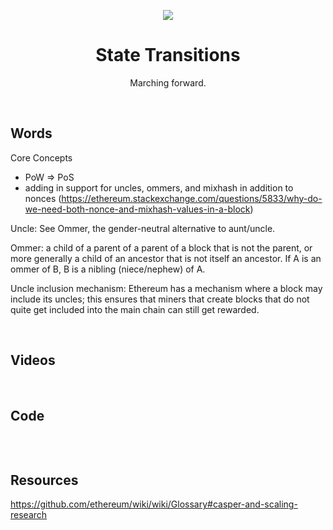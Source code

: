 <div align="center">
    <p align="center">
        <img src="state_transitions.png">  
    </p>
    <h1 align="center">
        State Transitions
    </h1>
    <p align="center">
        Marching forward.
    </p>
</div>
<br>

## Words

Core Concepts
- PoW => PoS
- adding in support for uncles, ommers, and mixhash in addition to nonces (https://ethereum.stackexchange.com/questions/5833/why-do-we-need-both-nonce-and-mixhash-values-in-a-block) 

Uncle: See Ommer, the gender-neutral alternative to aunt/uncle.

Ommer: a child of a parent of a parent of a block that is not the parent, or more generally a child of an ancestor that is not itself an ancestor. If A is an ommer of B, B is a nibling (niece/nephew) of A.

Uncle inclusion mechanism: Ethereum has a mechanism where a block may include its uncles; this ensures that miners that create blocks that do not quite get included into the main chain can still get rewarded.

<br>

## Videos


<br>

## Code

```rust

```

<br>

## Resources

https://github.com/ethereum/wiki/wiki/Glossary#casper-and-scaling-research

<br>
